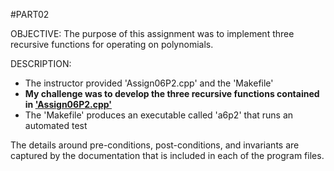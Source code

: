#PART02

OBJECTIVE: The purpose of this assignment was to implement three recursive functions for operating on polynomials.

DESCRIPTION:
- The instructor provided 'Assign06P2.cpp' and the 'Makefile'
- **My challenge was to develop the three recursive functions contained in ['Assign06P2.cpp'](Assign06P2.cpp)**
- The 'Makefile' produces an executable called 'a6p2' that runs an automated test

The details around pre-conditions, post-conditions, and invariants are captured by the documentation that is included in each of the program files.
